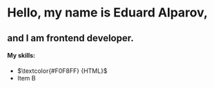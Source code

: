 # Hello, my name is Eduard Alparov, 

## and I am frontend developer.

#### My skills:

- $\textcolor{#F0F8FF} {HTML}$
- Item B
